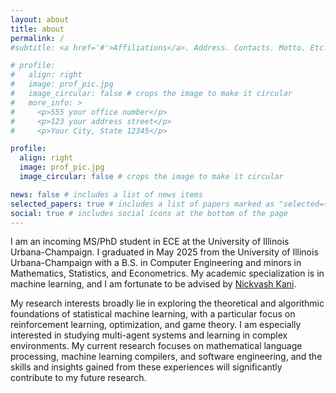 ```yaml
---
layout: about
title: about
permalink: /
#subtitle: <a href='#'>Affiliations</a>. Address. Contacts. Motto. Etc.

# profile:
#   align: right
#   image: prof_pic.jpg
#   image_circular: false # crops the image to make it circular
#   more_info: >
#     <p>555 your office number</p>
#     <p>123 your address street</p>
#     <p>Your City, State 12345</p>

profile:
  align: right
  image: prof_pic.jpg
  image_circular: false # crops the image to make it circular

news: false # includes a list of news items
selected_papers: true # includes a list of papers marked as "selected={true}"
social: true # includes social icons at the bottom of the page
---
```


I am an incoming MS/PhD student in ECE at the University of Illinois Urbana-Champaign. I graduated in May 2025 from the University of Illinois Urbana-Champaign with a B.S. in Computer Engineering and minors in Mathematics, Statistics, and Econometrics. My academic specialization is in machine learning, and I am fortunate to be advised by [Nickvash Kani](https://nickvashkani.com/).

My research interests broadly lie in exploring the theoretical and algorithmic foundations of statistical machine learning, with a particular focus on reinforcement learning, optimization, and game theory. I am especially interested in studying multi-agent systems and learning in complex environments. My current research focuses on mathematical language processing, machine learning compilers, and software engineering, and the skills and insights gained from these experiences will significantly contribute to my future research.

<!-- Test Test 123 Write your biography here. Tell the world about yourself. Link to your favorite [subreddit](http://reddit.com). You can put a picture in, too. The code is already in, just name your picture `prof_pic.jpg` and put it in the `img/` folder.

Put your address / P.O. box / other info right below your picture. You can also disable any of these elements by editing `profile` property of the YAML header of your `_pages/about.md`. Edit `_bibliography/papers.bib` and Jekyll will render your [publications page](/al-folio/publications/) automatically.

Link to your social media connections, too. This theme is set up to use [Font Awesome icons](https://fontawesome.com/) and [Academicons](https://jpswalsh.github.io/academicons/), like the ones below. Add your Facebook, Twitter, LinkedIn, Google Scholar, or just disable all of them. -->
